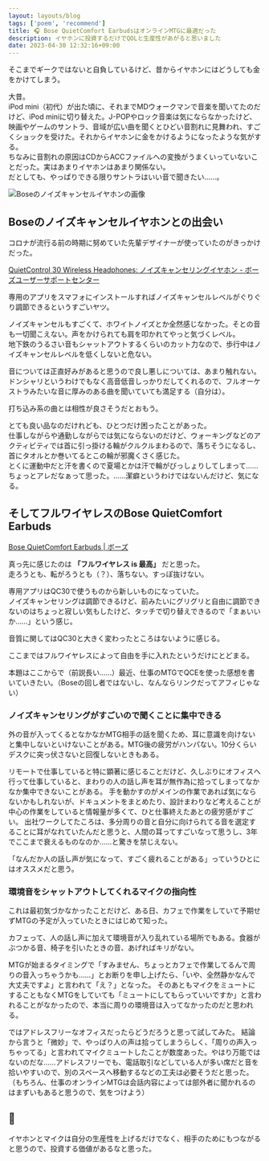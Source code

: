 ```yaml
---
layout: layouts/blog
tags: ['poem', 'recommend']
title: 🎧 Bose QuietComfort EarbudsはオンラインMTGに最適だった
description: イヤホンに投資するだけでQOLと生産性があがると思いました 
date: 2023-04-30 12:32:16+09:00
---
```


そこまでギークではないと自負しているけど、昔からイヤホンにはどうしても金をかけてしまう。

大昔。  
iPod mini（初代）が出た頃に、それまでMDウォークマンで音楽を聞いてたのだけど、iPod miniに切り替えた。J-POPやロック音楽は気にならなかったけど、映画やゲームのサントラ、音域が広い曲を聞くとひどい音割れに見舞われ、すごくショックを受けた。それからイヤホンに金をかけるようになったような気がする。  
ちなみに音割れの原因はCDからACCファイルへの変換がうまくいっていないことだった。実はあまりイヤホンはあまり関係ない。  
だとしても、やっぱりできる限りサントラはいい音で聞きたい……。

![Boseのノイズキャンセルイヤホンの画像](/images/bose_noise_cancel_earbuds.jpg)

## Boseのノイズキャンセルイヤホンとの出会い

コロナが流行る前の時期に努めていた先輩デザイナーが使っていたのがきっかけだった。

[QuietControl 30 Wireless Headphones: ノイズキャンセリングイヤホン - ボーズユーザーサポートセンター](https://www.bose.co.jp/ja_jp/support/products/bose_headphones_support/bose_in_ear_headphones_support/quietcontrol-30.html)

専用のアプリをスマフォにインストールすればノイズキャンセルレベルがぐりぐり調節できるというすごいヤツ。

ノイズキャンセルもすごくて、ホワイトノイズとか全然感じなかった。そとの音も一切聞こえない。声をかけられても肩を叩かれてやっと気づくレベル。  
地下鉄のうるさい音もシャットアウトするくらいのカット力なので、歩行中はノイズキャンセルレベルを低くしないと危ない。

音については正直好みがあると思うので良し悪しについては、あまり触れない。
ドンシャリというわけでもなく高音低音しっかりだしてくれるので、フルオーケストラみたいな音に厚みのある曲を聞いていても満足する（自分は）。

打ち込み系の曲とは相性が良さそうだとおもう。

とても良い品なのだけれども、ひとつだけ困ったことがあった。  
仕事しながらや通勤しながらでは気にならないのだけど、ウォーキングなどのアクティビティでは首に引っ掛ける輪がクルクルまわるので、落ちそうになるし、首にタオルとか巻いてるとこの輪が邪魔くさく感じた。  
とくに運動中だと汗を書くので夏場とかは汗で輪がびっしょりしてしまって……ちょっとアレだなぁって思った。……潔癖というわけではないんだけど、気になる。

## そしてフルワイヤレスのBose QuietComfort Earbuds

[Bose QuietComfort Earbuds | ボーズ](https://www.bose.co.jp/ja_jp/products/headphones/earbuds/quietcomfort-earbuds.html#v=qc_earbuds_black)

真っ先に感じたのは **「フルワイヤレス is 最高」** だと思った。  
走ろうとも、転がろうとも（？）、落ちない。すっぽ抜けない。

専用アプリはQC30で使うものから新しいものになっていた。  
ノイズキャンセリングは調節できるけど、前みたいにグリグリと自由に調節できないのはちょっと寂しい気もしたけど、タッチで切り替えできるので「まぁいいか……」という感じ。

音質に関してはQC30と大きく変わったところはないように感じる。

ここまではフルワイヤレスによって自由を手に入れたというだけにとどまる。

本題はここからで（前説長い……）最近、仕事のMTGでQCEを使った感想を書いていきたい。（Boseの回し者ではないし、なんならリンクだってアフィじゃない）

### ノイズキャンセリングがすごいので聞くことに集中できる

外の音が入ってくるとなかなかMTG相手の話を聞くため、耳に意識を向けないと集中しないといけないことがある。MTG後の疲労がハンパない。10分くらいデスクに突っ伏さないと回復しないときもある。

リモートで仕事していると特に顕著に感じることだけど、久しぶりにオフィスへ行って仕事していると、まわりの人の話し声を耳が無作為に拾ってしまってなかなか集中できないことがある。
手を動かすのがメインの作業であれば気にならないかもしれないが、ドキュメントをまとめたり、設計まわりなど考えることが中心の作業をしていると情報量が多くて、ひと仕事終えたあとの疲労感がすごい。
出社ワークしてたころは、多分周りの音と自分に向けられてる音を選定することに耳がなれていたんだと思うと、人間の耳ってすごいなって思うし、3年でここまで衰えるものなのか……と驚きを禁じえない。

「なんだか人の話し声が気になって、すごく疲れることがある」っていうひとにはオススメだと思う。

### 環境音をシャットアウトしてくれるマイクの指向性

これは最初気づかなかったことだけど、ある日、カフェで作業をしていて予期せずMTGの予定が入っていたときにはじめて知った。

カフェって、人の話し声に加えて環境音が入り乱れている場所でもある。食器がぶつかる音、椅子を引いたときの音、あげればキリがない。

MTGが始まるタイミングで「すみません、ちょっとカフェで作業してるんで周りの音入っちゃうかも……」とお断りを申し上げたら、「いや、全然静かなんで大丈夫ですよ」と言われて「え？」となった。
そのあともマイクをミュートにすることもなくMTGをしていても「ミュートにしてもらっていいですか」と言われることがなかったので、本当に周りの環境音は入ってなかったのだと思われる。

ではアドレスフリーなオフィスだったらどうだろうと思って試してみた。
結論から言うと「微妙」で、やっぱり人の声は拾ってしまうらしく、「周りの声入っちゃってる」と言われてマイクミュートしたことが数度あった。やはり万能ではないのだな……アドレスフリーでも、電話取引などしている人が多い席だと音を拾いやすいので、別のスペースへ移動するなどの工夫は必要そうだと思った。（もちろん、仕事のオンラインMTGは会話内容によっては部外者に聞かれるのはまずいもあると思うので、気をつけよう）

## 🍙

イヤホンとマイクは自分の生産性を上げるだけでなく、相手のためにもつながると思うので、投資する価値があるなと思った。
